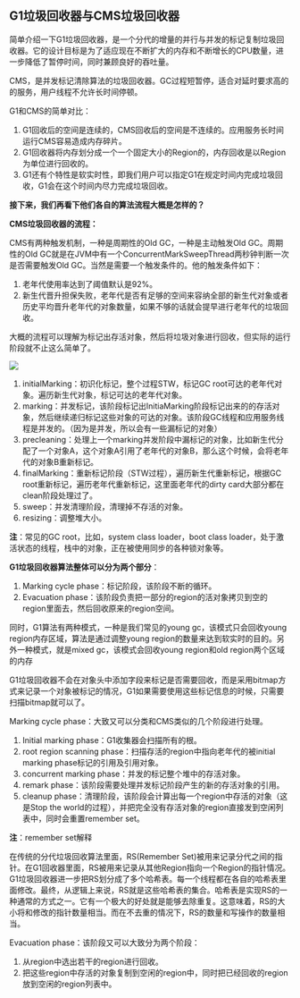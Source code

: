 ## G1垃圾回收器与CMS垃圾回收器

简单介绍一下G1垃圾回收器，是一个分代的增量的并行与并发的标记复制垃圾回收器。它的设计目标是为了适应现在不断扩大的内存和不断增长的CPU数量，进一步降低了暂停时间，同时兼顾良好的吞吐量。

CMS，是并发标记清除算法的垃圾回收器。GC过程短暂停，适合对延时要求高的的服务，用户线程不允许长时间停顿。

G1和CMS的简单对比：

1. G1回收后的空间是连续的，CMS回收后的空间是不连续的。应用服务长时间运行CMS容易造成内存碎片。
2. G1回收器将内存划分成一个一个固定大小的Region的，内存回收是以Region为单位进行回收的。
3. G1还有个特性是软实时性，即我们用户可以指定G1在规定时间内完成垃圾回收，G1会在这个时间内尽力完成垃圾回收。



**接下来，我们再看下他们各自的算法流程大概是怎样的？**

**CMS垃圾回收器的流程：**

CMS有两种触发机制，一种是周期性的Old GC，一种是主动触发Old GC。周期性的Old GC就是在JVM中有一个ConcurrentMarkSweepThread两秒钟判断一次是否需要触发Old GC。当然是需要一个触发条件的。他的触发条件如下：

1. 老年代使用率达到了阈值默认是92%。
2. 新生代晋升担保失败，老年代是否有足够的空间来容纳全部的新生代对象或者历史平均晋升老年代的对象数量，如果不够的话就会提早进行老年代的垃圾回收。

大概的流程可以理解为标记出存活对象，然后将垃圾对象进行回收，但实际的运行阶段就不止这么简单了。

![](E:\小宝藏\DOC_CENTER\3.JVM\image\cms_flow.PNG)

1. initialMarking：初识化标记，整个过程STW，标记GC root可达的老年代对象。遍历新生代对象，标记可达的老年代对象。
2. marking：并发标记，该阶段标记出InitiaMarking阶段标记出来的的存活对象，然后继续递归标记这些对象的可达的对象。该阶段GC线程和应用服务线程是并发的。（因为是并发，所以会有一些漏标记的对象）
3. precleaning：处理上一个marking并发阶段中漏标记的对象，比如新生代分配了一个对象A，这个对象A引用了老年代的对象B，那么这个时候，会将老年代的对象B重新标记。
4. finalMarking：重新标记阶段（STW过程），遍历新生代重新标记，根据GC root重新标记，遍历老年代重新标记，这里面老年代的dirty card大部分都在clean阶段处理过了。
5. sweep：并发清理阶段，清理掉不存活的对象。
6. resizing：调整堆大小。

**注**：常见的GC root，比如，system class loader，boot class loader，处于激活状态的线程，栈中的对象，正在被使用同步的各种锁对象等。



**G1垃圾回收器算法整体可以分为两个部分**：

1. Marking cycle phase：标记阶段，该阶段不断的循环。
2. Evacuation phase：该阶段负责把一部分的region的活对象拷贝到空的region里面去，然后回收原来的region空间。

同时，G1算法有两种模式，一种是我们常见的young gc，该模式只会回收young region内存区域，算法是通过调整young region的数量来达到软实时的目的。另外一种模式，就是mixed gc，该模式会回收young region和old region两个区域的内存

G1垃圾回收器不会在对象头中添加字段来标记是否需要回收，而是采用bitmap方式来记录一个对象被标记的情况，G1如果需要使用这些标记信息的时候，只需要扫描bitmap就可以了。

Marking cycle phase：大致又可以分类和CMS类似的几个阶段进行处理。

1. Initial marking phase：G1收集器会扫描所有的根。
2. root region scanning phase：扫描存活的region中指向老年代的被initial marking phase标记的引用及引用对象。
3. concurrent marking phase：并发的标记整个堆中的存活对象。
4. remark phase：该阶段需要处理并发标记阶段产生的新的存活对象的引用。
5. cleanup phase：清理阶段，该阶段会计算出每一个region中存活的对象（这是Stop the world的过程），并把完全没有存活对象的region直接发到空闲列表中，同时会重置remember set。

**注**：remember set解释

在传统的分代垃圾回收算法里面，RS(Remember Set)被用来记录分代之间的指针。在G1回收器里面，RS被用来记录从其他Region指向一个Region的指针情况。G1垃圾回收器进一步把RS划分成了多个哈希表。每一个线程都在各自的哈希表里面修改。最终，从逻辑上来说，RS就是这些哈希表的集合。哈希表是实现RS的一种通常的方式之一。它有一个极大的好处就是能够去除重复。这意味着，RS的大小将和修改的指针数量相当。而在不去重的情况下，RS的数量和写操作的数量相当。



Evacuation phase：该阶段又可以大致分为两个阶段：

1. 从region中选出若干的region进行回收。
2. 把这些region中存活的对象复制到空闲的region中，同时把已经回收的region放到空闲的region列表中。